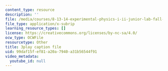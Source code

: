 ```yaml
---
content_type: resource
description: ''
file: /media/courses/8-13-14-experimental-physics-i-ii-junior-lab-fall-2016-spring-2017/99daf15fef81a20a7940a31b56544f91_2881441.srt
file_type: application/x-subrip
learning_resource_types: []
license: https://creativecommons.org/licenses/by-nc-sa/4.0/
ocw_type: OCWFile
resourcetype: Other
title: 3play caption file
uid: 99daf15f-ef81-a20a-7940-a31b56544f91
video_metadata:
  youtube_id: null
---
```

